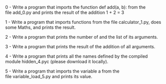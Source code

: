 0 - Write a program that imports the function def add(a, b): from the file add_0.py and prints the result of the addition 1 + 2 = 3 

1 - Write a program that imports functions from the file calculator_1.py, does some Maths, and prints the result. 

2 - Write a program that prints the number of and the list of its arguments.

3 -  Write a program that prints the result of the addition of all arguments.

4 - Write a program that prints all the names defined by the compiled module hidden_4.pyc (please download it locally). 

5 - Write a program that imports the variable a from the file variable_load_5.py and prints its value. 

      
